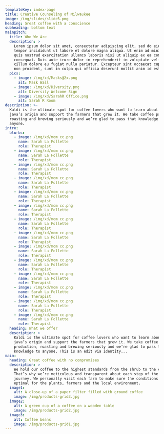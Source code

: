 ```yaml
---
templateKey: index-page
title: Creative Counseling of Milwaukee
image: /img/slides/slide5.png
heading: Great coffee with a conscience
subheading: bottom text
mainpitch:
  title: Who We Are
  description: >
    Lorem ipsum dolor sit amet, consectetur adipiscing elit, sed do eiusmod
    tempor incididunt ut labore et dolore magna aliqua. Ut enim ad minim veniam,
    quis nostrud exercitation ullamco laboris nisi ut aliquip ex ea commodo
    consequat. Duis aute irure dolor in reprehenderit in voluptate velit esse
    cillum dolore eu fugiat nulla pariatur. Excepteur sint occaecat cupidatat
    non proident, sunt in culpa qui officia deserunt mollit anim id est laborum.
  pics:
    - image: /img/xd/Masks@2x.png
      alt: Mask Wall
    - image: /img/xd/Diversity.png
      alt: Diversity Welcome Sign
    - image: /img/xd/SarahR Office.png
      alt: Sarah R Room
description: >-
  Kaldi is the ultimate spot for coffee lovers who want to learn about their
  java’s origin and support the farmers that grew it. We take coffee production,
  roasting and brewing seriously and we’re glad to pass that knowledge to
  anyone.
intro:
  blurbs:
    - image: /img/xd/mom cc.png
      name: Sarah La Follette
      role: Therapist
    - image: /img/xd/mom cc.png
      name: Sarah La Follette
      role: Therapist
    - image: /img/xd/mom cc.png
      name: Sarah La Follette
      role: Therapist
    - image: /img/xd/mom cc.png
      name: Sarah La Follette
      role: Therapist
    - image: /img/xd/mom cc.png
      name: Sarah La Follette
      role: Therapist
    - image: /img/xd/mom cc.png
      name: Sarah La Follette
      role: Therapist
    - image: /img/xd/mom cc.png
      name: Sarah La Follette
      role: Therapist
    - image: /img/xd/mom cc.png
      name: Sarah La Follette
      role: Therapist
    - image: /img/xd/mom cc.png
      name: Sarah La Follette
      role: Therapist
    - image: /img/xd/mom cc.png
      name: Sarah La Follette
      role: Therapist
    - image: /img/xd/mom cc.png
      name: Sarah La Follette
      role: Therapist
    - image: /img/xd/mom cc.png
      name: Sarah La Follette
      role: Therapist
    - image: /img/xd/mom cc.png
      name: Sarah La Follette
      role: Therapist
    - image: /img/xd/mom cc.png
      name: Sarah La Follette
      role: Therapist
  heading: What we offer
  description: >
    Kaldi is the ultimate spot for coffee lovers who want to learn about their
    java’s origin and support the farmers that grew it. We take coffee
    production, roasting and brewing seriously and we’re glad to pass that
    knowledge to anyone. This is an edit via identity...
main:
  heading: Great coffee with no compromises
  description: >
    We hold our coffee to the highest standards from the shrub to the cup.
    That’s why we’re meticulous and transparent about each step of the coffee’s
    journey. We personally visit each farm to make sure the conditions are
    optimal for the plants, farmers and the local environment.
  image1:
    alt: A close-up of a paper filter filled with ground coffee
    image: /img/products-grid3.jpg
  image2:
    alt: A green cup of a coffee on a wooden table
    image: /img/products-grid2.jpg
  image3:
    alt: Coffee beans
    image: /img/products-grid1.jpg
---
```

